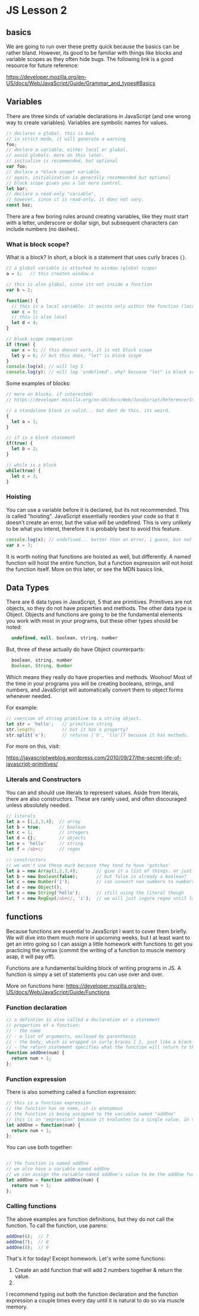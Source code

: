 
# JS Lesson 2

## basics

We are going to run over these pretty quick because the basics can be rather bland.  However, its good to be familiar with things like blocks and variable scopes as they often hide bugs.  The following link is a good resource for future reference:

https://developer.mozilla.org/en-US/docs/Web/JavaScript/Guide/Grammar_and_types#Basics

## Variables

There are three kinds of variable declarations in JavaScript (and one wrong way to create variables). Variables are symbolic names for values.

```javascript
// declares a global. this is bad.
// in strict mode, it will generate a warning
foo;
// declare a variable, either local or global.
// avoid globals. more on this later.  
// initialize is recommended, but optional
var foo;
// declare a *block scope* variable.
// again, initialization is generally recommended but optional
// block scope gives you a lot more control.
let bar;
// declare a read-only "variable",
// however, since it is read-only, it does not vary.
const baz;

```

There are a few boring rules around creating variables, like they must start with a letter, underscore or dollar sign, but subsequent characters can include numbers (no dashes).

### What is block scope?

What is a block?  In short, a block is a statement that uses curly braces `{}`.

```javascript
// a global variable is attached to window (global scope)
a = 1;   // this creates window.x

// this is also global, since its not inside a function
var b = 2;

function() {
  // this is a local variable. it exists only within the function (local scope)
  var c = 3;
  // this is also local
  let d = 4;
}

// block scope comparison
if (true) {
  var x = 5; // this doesnt work, it is not block scope
  let y = 6; // but this does, "let" is block scope
}
console.log(x); // will log 5
console.log(y); // will log 'undefined'. why? becuase "let" is block scoped

```
Some examples of blocks:

```javascript
// more on blocks, if interested:
// https://developer.mozilla.org/en-US/docs/Web/JavaScript/Reference/Statements/block

// a standalone block is valid... but dont do this. its weird.
{
  let a = 1;  
}

// if is a block statement
if(true) {
  let b = 2;
}

// while is a block
while(true) {
  let c = 3;
}

```

### Hoisting

You can use a variable before it is declared, but its not recommended.  This is called "hoisting". JavaScript essentially reorders your code so that it doesn't create an error, but the value will be undefined. This is very unlikely to be what you intend, therefore it is probably best to avoid this feature.

```javascript
console.log(x); // undefined... better than an error, i guess, but not great.
var x = 3;
```
It is worth noting that functions are hoisted as well, but differently.  A named function will hoist the entire function, but a function expression will not hoist the function itself.  More on this later, or see the MDN basics link.



## Data Types

There are 6 data types in JavaScript, 5 that are primitives. Primitives are not objects, so they do not have properties and methods.  The other data type is Object.  Objects and functions are going to be the fundamental elements you work with most in your programs, but these other types should be noted:

```JavaScript
  undefined, null, boolean, string, number
```

But, three of these actually do have Object counterparts:

```javascript
  boolean, string, number
  Boolean, String, Number
```

Which means they really do have properties and methods.  Woohoo!  Most of the time in your programs you will be creating booleans, strings, and numbers, and JavaScript will automatically convert them to object forms whenever needed.

For example:

```javascript
// coercion of string primitive to a string object.
let str = 'hello';   // primitive string
str.length;          // but it has a property?
str.split('e');      // returns ['h', 'llo']? becuase it has methods.
```

For more on this, visit:

https://javascriptweblog.wordpress.com/2010/09/27/the-secret-life-of-javascript-primitives/


### Literals and Constructors

You can and should use literals to represent values.  Aside from literals, there are also constructors.  These are rarely used, and often discouraged unless absolutely needed.

```javascript
// literals
let a = [1,2,3,4];  // array
let b = true;       // boolean
let c = 1;          // integers
let d = {};         // objects
let e = 'hello'     // string
let f = /ab+c/      // regex

// constructors
// we won't use these much because they tend to have 'gotchas'
let a = new Array(1,2,3,4);       // give it a list of things. or just a number, but that can be weird
let b = new Boolean(false);       // but false is already a boolean?
let c = new Number('1');          // can convert non numbers to numbers, most useful
let d = new Object();         
let e = new String('hello');      // still using the literal though
let f = new RegExp(/ab+c/, 'i');  // we will just ingore regex until later

```

## functions

Because functions are essential to JavaScript I want to cover them briefly.  We will dive into them much more in upcoming weeks, but I at least want to get an intro going so I can assign a little homework with functions to get you practicing the syntax (commit the writing of a function to muscle memory asap, it will pay off).  

Functions are a fundamental building block of writing programs in JS. A function is simpy a set of statements you can use over and over.

More on functions here: https://developer.mozilla.org/en-US/docs/Web/JavaScript/Guide/Functions

### Function declaration

```JavaScript
// a defintion is also called a declaration or a statement
// properties of a function:
// - the name
// - a list of arguments, enclosed by parenthesis
// - the body, which is wrapped in curly braces { }, just like a block (such as if or while)
// - the return statement specifies what the function will return to the caller
function addOne(num) {
  return num + 1;
};

```

### Function expression

There is also something called a function expression:

```javascript
// this is a function expression
// the function has no name, it is anonymous
// the function is being assigned to the variable named "addOne"
// this is an "expression" because it evaluates to a single value, in this case, the value of addOne is the function
let addOne = function(num) {
  return num + 1;
};

```
You can use both together:

```javascript

// the function is named addOne
// we also have a variable named addOne
// we can assign the variable named addOne's value to be the addOne function
let addOne = function addOne(num) {
  return num + 1;
};

```

### Calling functions

The above examples are function definitions, but they do not call the function.  To call the function, use parens:

```javascript
addOne(6);  // 7
addOne(7);  // 8
addOne(8);  // 9
```


That's it for today!  Except homework.  Let's write some functions:

1.  Create an add function that will add 2 numbers together & return the value.
2.  

I recommend typing out both the function declaration and the function expression a couple times every day until it is natural to do so via muscle memory.
